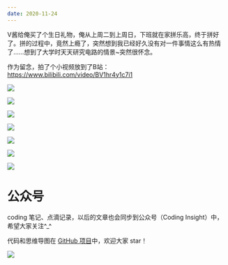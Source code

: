 ```yaml
---
date: 2020-11-24
---
```


V酱给俺买了个生日礼物，俺从上周二到上周日，下班就在家拼乐高，终于拼好了。拼的过程中，竟然上瘾了，突然想到我已经好久没有对一件事情这么有热情了……想到了大学时天天研究电路的情景~突然很怀念。

作为留念，拍了个小视频放到了B站：https://www.bilibili.com/video/BV1hr4y1c7i1

![](http://yano.oss-cn-beijing.aliyuncs.com/2020-11-24-WechatIMG105.jpeg)

![](http://yano.oss-cn-beijing.aliyuncs.com/2020-11-24-WechatIMG101.jpeg)

![](http://yano.oss-cn-beijing.aliyuncs.com/2020-11-24-WechatIMG102.jpeg)

![](http://yano.oss-cn-beijing.aliyuncs.com/2020-11-24-WechatIMG103.jpeg)

![](http://yano.oss-cn-beijing.aliyuncs.com/2020-11-24-WechatIMG106.jpeg)

![](http://yano.oss-cn-beijing.aliyuncs.com/2020-11-24-WechatIMG107.jpeg)

![](http://yano.oss-cn-beijing.aliyuncs.com/2020-11-24-WechatIMG104.jpeg)

# 公众号

coding 笔记、点滴记录，以后的文章也会同步到公众号（Coding Insight）中，希望大家关注^_^

代码和思维导图在 [GitHub 项目](https://github.com/LjyYano/Thinking_in_Java_MindMapping)中，欢迎大家 star！

![](http://yano.oss-cn-beijing.aliyuncs.com/2019-07-29-qrcode_for_gh_a26ce4572791_258.jpg)
